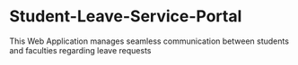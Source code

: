 # Student-Leave-Service-Portal
This Web Application manages seamless communication between students and faculties regarding leave requests
